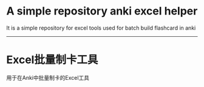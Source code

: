 # A simple repository anki excel helper #

It is a simple repository for excel tools used for batch build flashcard in anki

---

# Excel批量制卡工具 #

用于在Anki中批量制卡的Excel工具


